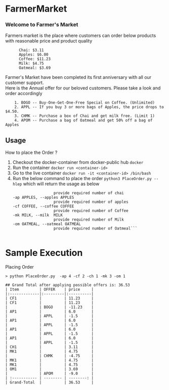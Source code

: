 # FarmerMarket

  ### Welcome to Farmer's Market 
  Farmers market is the place where customers can order below products with reasonable price and product quality
          
          Chai: $3.11
          Apples: $6.00
          Coffee: $11.23
          Milk: $4.75
          Oatmeal: $3.69


  Farmer's Market have been completed its first anniversary with all our customer support.  
  Here is the Annual offer for our beloved customers. Please take a look and order accordingly

  ```
      1. BOGO -- Buy-One-Get-One-Free Special on Coffee. (Unlimited)
      2. APPL -- If you buy 3 or more bags of Apples, the price drops to $4.50.
      3. CHMK -- Purchase a box of Chai and get milk free. (Limit 1)
      4. APOM -- Purchase a bag of Oatmeal and get 50% off a bag of Apples
```
               
## Usage

How to place the Order ?

  1. Checkout the docker-container from docker-public hub
      ``docker ``
  2. Run the container
      ```docker run <container-id>```
  3. Go to the live container
      ```docker run -it <container-id> /bin/bash```
  4. Run the below command to place the order 
      ```python3 PlaceOrder.py --hlep``` which will return the usage as below
      ```-ch CHAI, --chai CHAI 
                        provide required number of chai
      -ap APPLES, --apples APPLES
                        provide required number of apples
      -cf COFFEE, --coffee COFFEE
                        provide required number of Coffee
      -mk MILK, --milk  MILK
                        provide required number of Milk
      -om OATMEAL, --oatmeal OATMEAL
                        provide required number of Oatmeal```
                    
# Sample Execution

Placing Order 
```
> python PlaceOrder.py  -ap 4 -cf 2 -ch 1 -mk 3 -om 1

## Grand Total after applying possible offers is: 36.53
| Item         | OFFER    | price     |
|:-------------|:---------|:----------|
| CF1          |          | 11.23     |
| CF1          |          | 11.23     |
|              | BOGO     | -11.23    |
| AP1          |          | 6.0       |
|              | APPL     | -1.5      |
| AP1          |          | 6.0       |
|              | APPL     | -1.5      |
| AP1          |          | 6.0       |
|              | APPL     | -1.5      |
| AP1          |          | 6.0       |
|              | APPL     | -1.5      |
| CH1          |          | 3.11      |
| MK1          |          | 4.75      |
|              | CHMK     | -4.75     |
| MK1          |          | 4.75      |
| MK1          |          | 4.75      |
| OM1          |          | 3.69      |
|              | APOM     | -9.0      |
| :----------- | -------- | --------: |
| Grand-Total  |          | 36.53     |

```